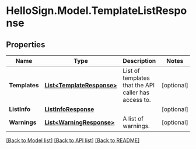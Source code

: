 # HelloSign.Model.TemplateListResponse

## Properties

Name | Type | Description | Notes
------------ | ------------- | ------------- | -------------
**Templates** | [**List&lt;TemplateResponse&gt;**](TemplateResponse.md) |  List of templates that the API caller has access to.  | [optional] 
**ListInfo** | [**ListInfoResponse**](ListInfoResponse.md) |    | [optional] 
**Warnings** | [**List&lt;WarningResponse&gt;**](WarningResponse.md) |  A list of warnings.  | [optional] 

[[Back to Model list]](../README.md#documentation-for-models) [[Back to API list]](../README.md#documentation-for-api-endpoints) [[Back to README]](../README.md)

